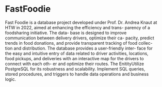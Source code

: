 # FastFoodie
Fast Foodie is a database project developed
under Prof. Dr. Andrea Knaut at HTW in 2022,
aimed at enhancing the efficiency and trans-
parency of a foodsharing initiative. The data-
base is designed to improve communication
between delivery drivers, optimize their ca-
pacity, predict trends in food donations, and
provide transparent tracking of food collec-
tion and distribution.
The database provides a user-friendly inter-
face for the easy and intuitive entry of data
related to driver activities, locations, food
pickups, and deliveries with an interactive
map for the drivers to connect with each oth-
er and optimize their routes. The EnitityUtilize
PostgreSQL for its robustness and scalability.
Implement SQL queries, stored procedures,
and triggers to handle data operations and
business logic.
